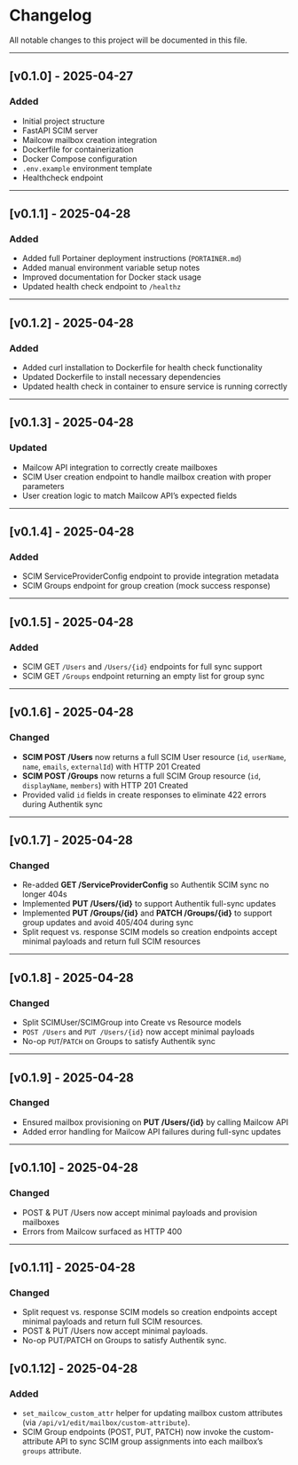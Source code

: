# Changelog

All notable changes to this project will be documented in this file.

---

## [v0.1.0] - 2025-04-27
### Added
- Initial project structure
- FastAPI SCIM server
- Mailcow mailbox creation integration
- Dockerfile for containerization
- Docker Compose configuration
- `.env.example` environment template
- Healthcheck endpoint

---

## [v0.1.1] - 2025-04-28
### Added
- Added full Portainer deployment instructions (`PORTAINER.md`)
- Added manual environment variable setup notes
- Improved documentation for Docker stack usage
- Updated health check endpoint to `/healthz`

---

## [v0.1.2] - 2025-04-28
### Added
- Added curl installation to Dockerfile for health check functionality
- Updated Dockerfile to install necessary dependencies
- Updated health check in container to ensure service is running correctly

---

## [v0.1.3] - 2025-04-28
### Updated
- Mailcow API integration to correctly create mailboxes
- SCIM User creation endpoint to handle mailbox creation with proper parameters
- User creation logic to match Mailcow API’s expected fields

---

## [v0.1.4] - 2025-04-28
### Added
- SCIM ServiceProviderConfig endpoint to provide integration metadata
- SCIM Groups endpoint for group creation (mock success response)

---

## [v0.1.5] - 2025-04-28
### Added
- SCIM GET `/Users` and `/Users/{id}` endpoints for full sync support
- SCIM GET `/Groups` endpoint returning an empty list for group sync

---

## [v0.1.6] - 2025-04-28
### Changed
- **SCIM POST /Users** now returns a full SCIM User resource (`id`, `userName`, `name`, `emails`, `externalId`) with HTTP 201 Created
- **SCIM POST /Groups** now returns a full SCIM Group resource (`id`, `displayName`, `members`) with HTTP 201 Created
- Provided valid `id` fields in create responses to eliminate 422 errors during Authentik sync

---

## [v0.1.7] - 2025-04-28
### Changed
- Re-added **GET /ServiceProviderConfig** so Authentik SCIM sync no longer 404s
- Implemented **PUT /Users/{id}** to support Authentik full-sync updates
- Implemented **PUT /Groups/{id}** and **PATCH /Groups/{id}** to support group updates and avoid 405/404 during sync
- Split request vs. response SCIM models so creation endpoints accept minimal payloads and return full SCIM resources

---

## [v0.1.8] - 2025-04-28
### Changed
- Split SCIMUser/SCIMGroup into Create vs Resource models
- `POST /Users` and `PUT /Users/{id}` now accept minimal payloads
- No-op `PUT`/`PATCH` on Groups to satisfy Authentik sync

---

## [v0.1.9] - 2025-04-28
### Changed
- Ensured mailbox provisioning on **PUT /Users/{id}** by calling Mailcow API
- Added error handling for Mailcow API failures during full-sync updates

---

## [v0.1.10] - 2025-04-28
### Changed
- POST & PUT /Users now accept minimal payloads and provision mailboxes
- Errors from Mailcow surfaced as HTTP 400

---

## [v0.1.11] - 2025-04-28
### Changed
- Split request vs. response SCIM models so creation endpoints accept minimal payloads and return full SCIM resources.
- POST & PUT /Users now accept minimal payloads.
- No-op PUT/PATCH on Groups to satisfy Authentik sync.

## [v0.1.12] - 2025-04-28
### Added
- `set_mailcow_custom_attr` helper for updating mailbox custom attributes (via `/api/v1/edit/mailbox/custom-attribute`).
- SCIM Group endpoints (POST, PUT, PATCH) now invoke the custom-attribute API to sync SCIM group assignments into each mailbox’s `groups` attribute.